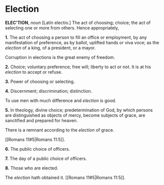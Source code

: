# Election

**ELEC'TION**, _noun_ \[Latin electio.\] The act of choosing; choice; the act of selecting one or more from others. Hence appropriately,

**1.** The act of choosing a person to fill an office or employment, by any manifestation of preference, as by ballot, uplifted hands or viva voce; as the _election_ of a king, of a president, or a mayor.

Corruption in elections is the great enemy of freedom.

**2.** Choice; voluntary preference; free will; liberty to act or not. It is at his _election_ to accept or refuse.

**3.** Power of choosing or selecting.

**4.** Discernment; discrimination; distinction.

To use men with much difference and _election_ is good.

**5.** In theology, divine choice; predetermination of God, by which persons are distinguished as objects of mercy, become subjects of grace, are sanctified and prepared for heaven.

There is a remnant according to the _election_ of grace.

[[Romans 11#5|Romans 11:5]].

**6.** The public choice of officers.

**7.** The day of a public choice of officers.

**8.** Those who are elected.

The _election_ hath obtained it. [[Romans 11#5|Romans 11:5]].